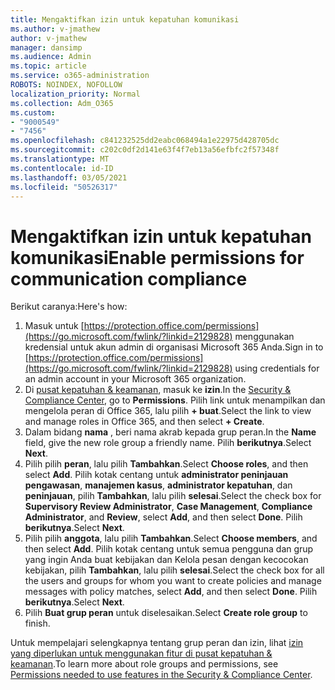 ```yaml
---
title: Mengaktifkan izin untuk kepatuhan komunikasi
ms.author: v-jmathew
author: v-jmathew
manager: dansimp
ms.audience: Admin
ms.topic: article
ms.service: o365-administration
ROBOTS: NOINDEX, NOFOLLOW
localization_priority: Normal
ms.collection: Adm_O365
ms.custom:
- "9000549"
- "7456"
ms.openlocfilehash: c841232525dd2eabc068494a1e22975d428705dc
ms.sourcegitcommit: c202c0df2d141e63f4f7eb13a56efbfc2f57348f
ms.translationtype: MT
ms.contentlocale: id-ID
ms.lasthandoff: 03/05/2021
ms.locfileid: "50526317"
---
```

# <a name="enable-permissions-for-communication-compliance"></a><span data-ttu-id="8d578-102">Mengaktifkan izin untuk kepatuhan komunikasi</span><span class="sxs-lookup"><span data-stu-id="8d578-102">Enable permissions for communication compliance</span></span>

<span data-ttu-id="8d578-103">Berikut caranya:</span><span class="sxs-lookup"><span data-stu-id="8d578-103">Here's how:</span></span>

1. <span data-ttu-id="8d578-104">Masuk untuk [https://protection.office.com/permissions](https://go.microsoft.com/fwlink/?linkid=2129828) menggunakan kredensial untuk akun admin di organisasi Microsoft 365 Anda.</span><span class="sxs-lookup"><span data-stu-id="8d578-104">Sign in to [https://protection.office.com/permissions](https://go.microsoft.com/fwlink/?linkid=2129828) using credentials for an admin account in your Microsoft 365 organization.</span></span>
2. <span data-ttu-id="8d578-105">Di [pusat kepatuhan & keamanan](https://go.microsoft.com/fwlink/?linkid=2101341), masuk ke **izin**.</span><span class="sxs-lookup"><span data-stu-id="8d578-105">In the [Security & Compliance Center](https://go.microsoft.com/fwlink/?linkid=2101341), go to **Permissions**.</span></span> <span data-ttu-id="8d578-106">Pilih link untuk menampilkan dan mengelola peran di Office 365, lalu pilih **\+ buat**.</span><span class="sxs-lookup"><span data-stu-id="8d578-106">Select the link to view and manage roles in Office 365, and then select **\+ Create**.</span></span>
3. <span data-ttu-id="8d578-107">Dalam bidang **nama** , beri nama akrab kepada grup peran.</span><span class="sxs-lookup"><span data-stu-id="8d578-107">In the **Name** field, give the new role group a friendly name.</span></span> <span data-ttu-id="8d578-108">Pilih **berikutnya**.</span><span class="sxs-lookup"><span data-stu-id="8d578-108">Select **Next**.</span></span>
4. <span data-ttu-id="8d578-109">Pilih pilih **peran**, lalu pilih **Tambahkan**.</span><span class="sxs-lookup"><span data-stu-id="8d578-109">Select **Choose roles**, and then select **Add**.</span></span> <span data-ttu-id="8d578-110">Pilih kotak centang untuk **administrator peninjauan pengawasan**, **manajemen kasus**, **administrator kepatuhan**, dan **peninjauan**, pilih **Tambahkan**, lalu pilih **selesai**.</span><span class="sxs-lookup"><span data-stu-id="8d578-110">Select the check box for **Supervisory Review Administrator**, **Case Management**, **Compliance Administrator**, and **Review**, select **Add**, and then select **Done**.</span></span> <span data-ttu-id="8d578-111">Pilih **berikutnya**.</span><span class="sxs-lookup"><span data-stu-id="8d578-111">Select **Next**.</span></span>
5. <span data-ttu-id="8d578-112">Pilih pilih **anggota**, lalu pilih **Tambahkan**.</span><span class="sxs-lookup"><span data-stu-id="8d578-112">Select **Choose members**, and then select **Add**.</span></span> <span data-ttu-id="8d578-113">Pilih kotak centang untuk semua pengguna dan grup yang ingin Anda buat kebijakan dan Kelola pesan dengan kecocokan kebijakan, pilih **Tambahkan**, lalu pilih **selesai**.</span><span class="sxs-lookup"><span data-stu-id="8d578-113">Select the check box for all the users and groups for whom you want to create policies and manage messages with policy matches, select **Add**, and then select **Done**.</span></span> <span data-ttu-id="8d578-114">Pilih **berikutnya**.</span><span class="sxs-lookup"><span data-stu-id="8d578-114">Select **Next**.</span></span>
6. <span data-ttu-id="8d578-115">Pilih **Buat grup peran** untuk diselesaikan.</span><span class="sxs-lookup"><span data-stu-id="8d578-115">Select **Create role group** to finish.</span></span>

<span data-ttu-id="8d578-116">Untuk mempelajari selengkapnya tentang grup peran dan izin, lihat [izin yang diperlukan untuk menggunakan fitur di pusat kepatuhan & keamanan](https://go.microsoft.com/fwlink/?linkid=2114184).</span><span class="sxs-lookup"><span data-stu-id="8d578-116">To learn more about role groups and permissions, see [Permissions needed to use features in the Security & Compliance Center](https://go.microsoft.com/fwlink/?linkid=2114184).</span></span>
